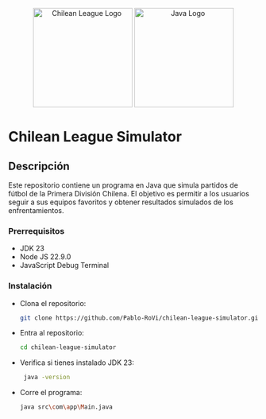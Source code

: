 <p align="center">
    <img 
        alt="Chilean League Logo" 
        src="https://logos-world.net/wp-content/uploads/2021/04/Campeonato-ANFP-New-Logo-700x394.png" 
        width="200h"
    >
    <img 
        alt="Java Logo" 
        src="https://logos-download.com/wp-content/uploads/2016/10/Java_logo_icon.png" 
        width="200h"
    >
</p>

# Chilean League Simulator

## Descripción

Este repositorio contiene un programa en Java que simula partidos de fútbol de la Primera División Chilena. El objetivo es permitir a los usuarios seguir a sus equipos favoritos y obtener resultados simulados de los enfrentamientos.

### Prerrequisitos

- JDK 23
- Node JS 22.9.0
- JavaScript Debug Terminal

### Instalación

- Clona el repositorio:
   ```bash
   git clone https://github.com/Pablo-RoVi/chilean-league-simulator.git
   ```

- Entra al repositorio:
   ```bash
   cd chilean-league-simulator
   ```

- Verifica si tienes instalado JDK 23:
  ```bash
   java -version
   ```

- Corre el programa:
    ```bash
   java src\com\app\Main.java
   ```
